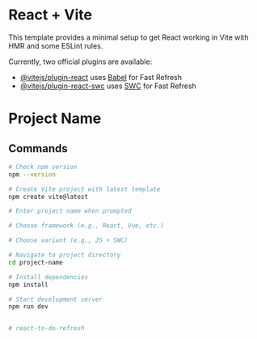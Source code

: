 # React + Vite

This template provides a minimal setup to get React working in Vite with HMR and some ESLint rules.

Currently, two official plugins are available:

- [@vitejs/plugin-react](https://github.com/vitejs/vite-plugin-react/blob/main/packages/plugin-react/README.md) uses [Babel](https://babeljs.io/) for Fast Refresh
- [@vitejs/plugin-react-swc](https://github.com/vitejs/vite-plugin-react-swc) uses [SWC](https://swc.rs/) for Fast Refresh



# Project Name

## Commands

```bash
# Check npm version
npm --version

# Create Vite project with latest template
npm create vite@latest

# Enter project name when prompted

# Choose framework (e.g., React, Vue, etc.)

# Choose variant (e.g., JS + SWC)

# Navigate to project directory
cd project-name

# Install dependencies
npm install

# Start development server
npm run dev


# react-to-do-refresh
